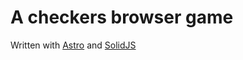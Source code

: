 # A checkers browser game

Written with [Astro](https://astro.build) and [SolidJS](https://www.solidjs.com/)
